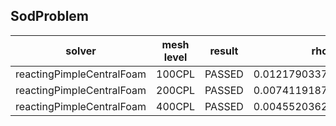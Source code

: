 SodProblem
---------------------

|solver|mesh level|result|rho|U |p |e |
|------|----------|------|---|--|--|--|
|reactingPimpleCentralFoam|100CPL|PASSED|0.01217903374999999|0.02558475823509766|0.010657181250000002|0.047648361249999986|
|reactingPimpleCentralFoam|200CPL|PASSED|0.007411918749999991|0.013771956276538185|0.006072038749999992|0.02975574625000002|
|reactingPimpleCentralFoam|400CPL|PASSED|0.0045520362500000066|0.007381110376642976|0.0034377412500000005|0.018946361249999967|
